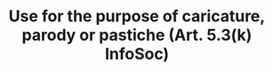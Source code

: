 ---
draft: "false"
title: "Use for the purpose of caricature, parody or pastiche (Art. 5.3(k) InfoSoc)"
<!--- REQUIRED: title of the exception as used in the list of exception on the homepage --->
short: "info53k"
<!--- REQUIRED: short code of the exception --->
summary: ""
<!--- REQUIRED: summary of the the excption - no more than 400 characters--->
linklaw: ""
<!--- OPTIONAL: link to the exception on eur-lex ---> 
---
